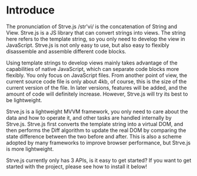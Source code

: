 # Introduce

The pronunciation of Strve.js /str'vi/ is the concatenation of String and View. Strve.js is a JS library that can convert strings into views. The string here refers to the template string, so you only need to develop the view in JavaScript. Strve.js is not only easy to use, but also easy to flexibly disassemble and assemble different code blocks.


Using template strings to develop views mainly takes advantage of the capabilities of native JavaScript, which can separate code blocks more flexibly. You only focus on JavaScript files. From another point of view, the current source code file is only about 4kb, of course, this is the size of the current version of the file. In later versions, features will be added, and the amount of code will definitely increase. However, Strve.js will try its best to be lightweight.

Strve.js is a lightweight MVVM framework, you only need to care about the data and how to operate it, and other tasks are handled internally by Strve.js. Strve.js first converts the template string into a virtual DOM, and then performs the Diff algorithm to update the real DOM by comparing the state difference between the two before and after. This is also a scheme adopted by many frameworks to improve browser performance, but Strve.js is more lightweight.

Strve.js currently only has 3 APIs, is it easy to get started? If you want to get started with the project, please see how to install it below!